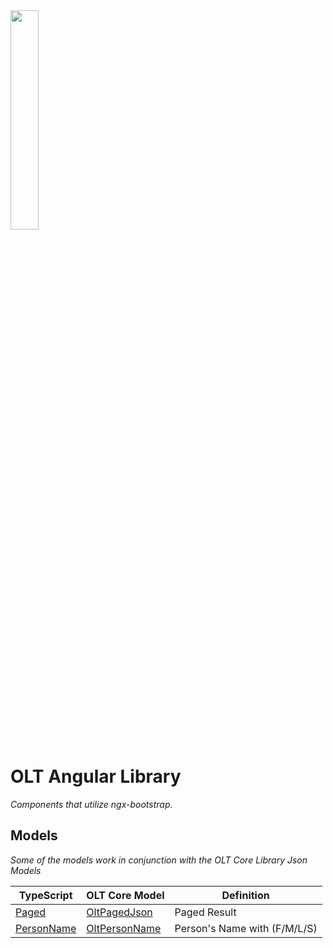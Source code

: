 <img src="https://user-images.githubusercontent.com/1365728/127748628-47575d74-a2fb-4539-a31e-74d8b435fc21.png" width="30%" >

# OLT Angular Library 

_Components that utilize ngx-bootstrap._



## Models

_Some of the models work in conjunction with the OLT Core Library Json Models_

| TypeScript                                                            | OLT Core Model                                                                                                                         | Definition                   |
| --------------------------------------------------------------------- | -------------------------------------------------------------------------------------------------------------------------------------- | ---------------------------- |
| [Paged<T>](./src/lib/models/paged.model.ts)         | [OltPagedJson<TModel>](https://github.com/OuterlimitsTech/olt-dotnet-core/blob/master/src/OLT.Core.Common/Models/Json/OltPagedJson.cs) | Paged Result                 |
| [PersonName](./src/lib/models/person-name.model.ts) | [OltPersonName](https://github.com/OuterlimitsTech/olt-dotnet-core/blob/master/src/OLT.Core.Common/Models/PersonName/OltPersonName.cs) | Person's Name with (F/M/L/S) |



